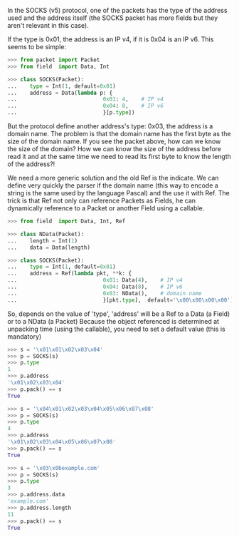 In the SOCKS (v5) protocol, one of the packets has the type of the address used and the 
address itself (the SOCKS packet has more fields but they aren't relevant in this case).

If the type is 0x01, the address is an IP v4, if it is 0x04 is an IP v6.
This seems to be simple:

```python
>>> from packet import Packet
>>> from field  import Data, Int

>>> class SOCKS(Packet):
...    type = Int(1, default=0x01)
...    address = Data(lambda p: {
...                           0x01: 4,    # IP v4
...                           0x04: 8,    # IP v6
...                           }[p.type])

```

But the protocol define another address's type: 0x03, the address is a domain name.
The problem is that the domain name has the first byte as the size of the domain name.
If you see the packet above, how can we know the size of the domain?
How we can know the size of the address before read it and at the same time we need to read
its first byte to know the length of the address?!

We need a more generic solution and the old Ref is the indicate.
We can define very quickly the parser if the domain name (this way to encode
a string is the same used by the language Pascal) and the use it with Ref.
The trick is that Ref not only can reference Packets as Fields, 
he can dynamically reference to a Packet or another Field using a callable.

```python
>>> from field  import Data, Int, Ref

>>> class NData(Packet):
...    length = Int(1)
...    data = Data(length)

>>> class SOCKS(Packet):
...    type = Int(1, default=0x01)
...    address = Ref(lambda pkt, **k: {
...                           0x01: Data(4),    # IP v4
...                           0x04: Data(8),    # IP v6
...                           0x03: NData(),    # domain name
...                           }[pkt.type],  default='\x00\x00\x00\x00')

```

So, depends on the value of 'type', 'address' will be a Ref to a Data (a Field) or
to a NData (a Packet)
Because the object referenced is determined at unpacking time (using the callable),
you need to set a default value (this is mandatory)

```python
>>> s = '\x01\x01\x02\x03\x04'
>>> p = SOCKS(s)
>>> p.type
1
>>> p.address
'\x01\x02\x03\x04'
>>> p.pack() == s
True

>>> s = '\x04\x01\x02\x03\x04\x05\x06\x07\x08'
>>> p = SOCKS(s)
>>> p.type
4
>>> p.address
'\x01\x02\x03\x04\x05\x06\x07\x08'
>>> p.pack() == s
True

>>> s = '\x03\x0bexample.com'
>>> p = SOCKS(s)
>>> p.type
3
>>> p.address.data
'example.com'
>>> p.address.length
11
>>> p.pack() == s
True

```
